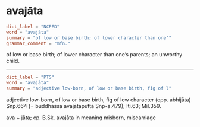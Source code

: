 # avajāta

``` toml
dict_label = "NCPED"
word = "avajāta"
summary = "of low or base birth; of lower character than one’"
grammar_comment = "mfn."
```

of low or base birth; of lower character than one’s parents; an unworthy child.

--------------------

``` toml
dict_label = "PTS"
word = "avajāta"
summary = "adjective low-born, of low or base birth, fig of l"
```

adjective low\-born, of low or base birth, fig of low character (opp. abhijāta) Snp.664 (= buddhassa avajātaputta Snp\-a.479); Iti.63; Mil.359.

ava \+ jāta; cp. B.Sk. avajāta in meaning misborn, miscarriage


